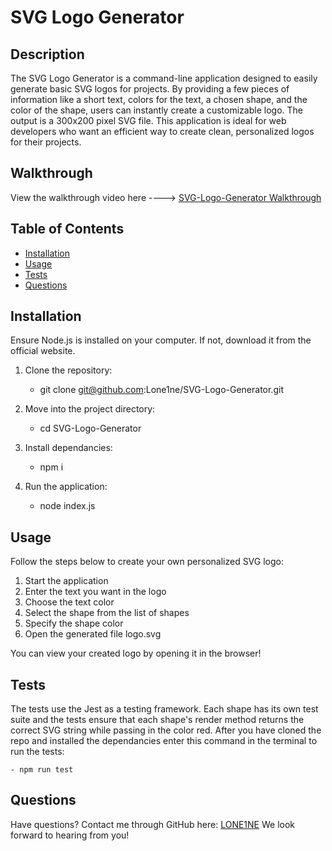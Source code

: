 # SVG Logo Generator

## Description

The SVG Logo Generator is a command-line application designed to easily generate basic SVG logos for projects. By providing a few pieces of information like a short text, colors for the text, a chosen shape, and the color of the shape, users can instantly create a customizable logo. The output is a 300x200 pixel SVG file. This application is ideal for web developers who want an efficient way to create clean, personalized logos for their projects.

## Walkthrough

View the walkthrough video here ----> [SVG-Logo-Generator Walkthrough](https://drive.google.com/file/d/1y1k_AYgLG-U4dJ2pQ5kpx1p988R_E6t6/view?usp=sharing)

## Table of Contents

- [Installation](#installation)
- [Usage](#usage)
- [Tests](#tests)
- [Questions](#questions)

## Installation

Ensure Node.js is installed on your computer. If not, download it from the official website.

1. Clone the repository:

   - git clone git@github.com:Lone1ne/SVG-Logo-Generator.git

2. Move into the project directory:

   - cd SVG-Logo-Generator

3. Install dependancies:

   - npm i

4. Run the application:

   - node index.js

## Usage

Follow the steps below to create your own personalized SVG logo:

1. Start the application
2. Enter the text you want in the logo
3. Choose the text color
4. Select the shape from the list of shapes
5. Specify the shape color
6. Open the generated file logo.svg

You can view your created logo by opening it in the browser!

## Tests

The tests use the Jest as a testing framework. Each shape has its own test suite and the tests ensure that each shape's render method returns the correct SVG string while passing in the color red. After you have cloned the repo and installed the dependancies enter this command in the terminal to run the tests:

    - npm run test

## Questions

Have questions? Contact me through GitHub here: [LONE1NE](https://github.com/Lone1ne)
We look forward to hearing from you!
